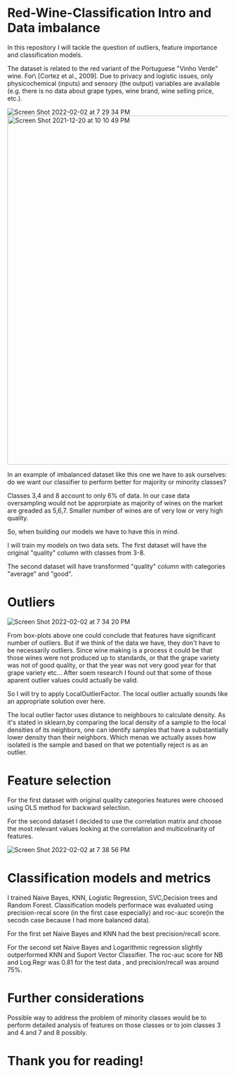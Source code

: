 # Red-Wine-Classification Intro and Data imbalance


In this repository I will tackle the question of outliers, feature importance and classification models.

The dataset is related to the red variant of the Portuguese "Vinho Verde" wine. For\\ [Cortez et al., 2009]. Due to privacy and logistic issues, only physicochemical (inputs) and sensory (the output) variables are available (e.g. there is no data about grape types, wine brand, wine selling price, etc.).

![Screen Shot 2022-02-02 at 7 29 34 PM](https://user-images.githubusercontent.com/57463075/152276697-9b32d164-3272-4f8a-ae58-0bba68c884c9.png)
<img width="794" alt="Screen Shot 2021-12-20 at 10 10 49 PM" src="https://user-images.githubusercontent.com/57463075/152276700-933a6a76-f6f3-4c78-8c1d-59837cdc307f.png">


In an example of imbalanced dataset like this one we have to ask ourselves: do we want our classifier to perform better for majority or minority classes? 

Classes 3,4 and 8 account to only 6% of data. In our case data oversampling would not be approrpiate as majority of wines on the market are greaded as 5,6,7. Smaller number of wines are of very low or very high quality. 

So, when building our models we have to have this in mind. 

I will train my models on two data sets. The first dataset will have the original "quality" column with classes from 3-8. 

The second dataset will have transformed "quality" column with categories "average" and "good". 


# Outliers

![Screen Shot 2022-02-02 at 7 34 20 PM](https://user-images.githubusercontent.com/57463075/152277081-97ec83a0-b09c-4710-94ef-5064365a2835.png)

From box-plots above one could conclude that features have significant number of outliers. But if we think of the data we have, they don't have to be necessarily outliers. Since wine making is a process it could be that those wines were not produced up to standards, or that the grape variety was not of good quality, or that the year was not very good year for that grape variety etc... After soem research I found out that some of those aparent outlier values could actually be valid.

So I will try to apply LocalOutlierFactor. The local outlier actually sounds like an appropriate solution over here. 

The local outlier factor uses distance to neighbours to calculate density.  As it's stated in sklearn,by  comparing the local density of a sample to the local densities of its neighbors, one can identify samples that have a substantially lower density than their neighbors. Which menas we actually asses how isolated is the sample and based on that we potentially reject is as an outlier. 

# Feature selection

For the first dataset with original quality categories features were choosed using OLS method for backward selection.

For the second dataset I decided to use the correlation matrix and choose the most relevant values looking at the correlation and multicolinarity of features.

![Screen Shot 2022-02-02 at 7 38 56 PM](https://user-images.githubusercontent.com/57463075/152277471-4c24a266-e318-4d11-ae05-1afc9f067022.png)


# Classification models and metrics 

I trained Naive Bayes, KNN, Logistic Regression, SVC,Decision trees and Random Forest. Classification models performace was evaluated using precision-recal score (in the first case especially) and roc-auc score(in the secodn case because I had more balanced data). 


For the first set Naive Bayes and KNN had the best precision/recall score. 

For the second set Naive Bayes and Logarithmic regression slightly outperformed KNN and Suport Vector Classifier. The roc-auc score  for NB and Log.Regr was 0.81 for the test data , and precision/recall was around 75%.

# Further considerations

Possible way to address the problem of minority classes would be to perform detailed analysis of features on those classes or to join classes 3 and 4 and 7 and 8 possibly. 

# Thank you for reading! 
